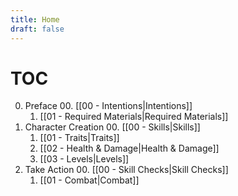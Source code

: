 ```yaml
---
title: Home
draft: false
---
```

# TOC
00. Preface
	00. [[00 - Intentions|Intentions]]
	01. [[01 - Required Materials|Required Materials]]
01. Character Creation
	00. [[00 - Skills|Skills]]
	01. [[01 - Traits|Traits]]
	02. [[02 - Health & Damage|Health & Damage]]
	03. [[03 - Levels|Levels]]
02. Take Action
	00. [[00 - Skill Checks|Skill Checks]]
	01. [[01 - Combat|Combat]]